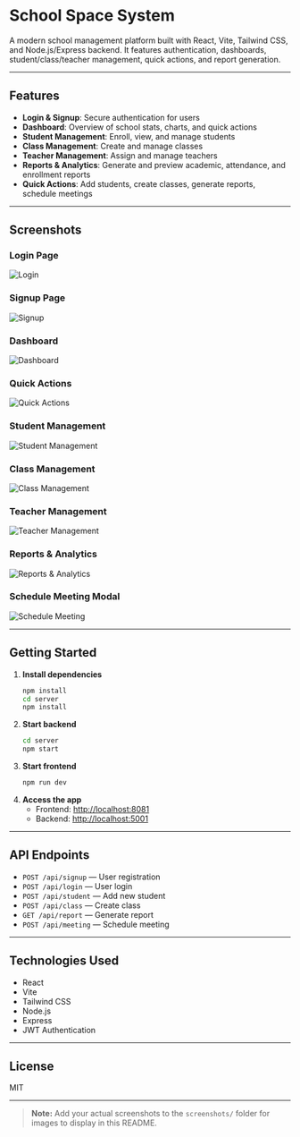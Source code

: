 # School Space System

A modern school management platform built with React, Vite, Tailwind CSS, and Node.js/Express backend. It features authentication, dashboards, student/class/teacher management, quick actions, and report generation.

---

## Features
- **Login & Signup**: Secure authentication for users
- **Dashboard**: Overview of school stats, charts, and quick actions
- **Student Management**: Enroll, view, and manage students
- **Class Management**: Create and manage classes
- **Teacher Management**: Assign and manage teachers
- **Reports & Analytics**: Generate and preview academic, attendance, and enrollment reports
- **Quick Actions**: Add students, create classes, generate reports, schedule meetings

---

## Screenshots


### Login Page
![Login](screenshots/login.png)

### Signup Page
![Signup](screenshots/signup.png)

### Dashboard
![Dashboard](screenshots/dashboard.png)

### Quick Actions
![Quick Actions](screenshots/quick-actions.png)

### Student Management
![Student Management](screenshots/student-management.png)

### Class Management
![Class Management](screenshots/class-management.png)

### Teacher Management
![Teacher Management](screenshots/teacher-management.png)

### Reports & Analytics
![Reports & Analytics](screenshots/reports-analytics.png)

### Schedule Meeting Modal
![Schedule Meeting](screenshots/schedule-meeting.png)

---

## Getting Started

1. **Install dependencies**
   ```sh
   npm install
   cd server
   npm install
   ```
2. **Start backend**
   ```sh
   cd server
   npm start
   ```
3. **Start frontend**
   ```sh
   npm run dev
   ```
4. **Access the app**
   - Frontend: [http://localhost:8081](http://localhost:8081)
   - Backend: [http://localhost:5001](http://localhost:5001)

---

## API Endpoints
- `POST /api/signup` — User registration
- `POST /api/login` — User login
- `POST /api/student` — Add new student
- `POST /api/class` — Create class
- `GET /api/report` — Generate report
- `POST /api/meeting` — Schedule meeting

---

## Technologies Used
- React
- Vite
- Tailwind CSS
- Node.js
- Express
- JWT Authentication

---

## License
MIT

---

> **Note:** Add your actual screenshots to the `screenshots/` folder for images to display in this README.
